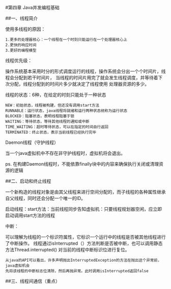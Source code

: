 #第四章 Java并发编程基础

##一、线程简介

使用多线程的原因：

    1.更多的处理器核心：一个线程在一个时刻只能运行在一个处理器核心上
    2.更快的响应时间
    3.更好的编程模型
    
线程优先级：

操作系统基本采用时分的形式调度运行的线程，操作系统会分出一个个时间片，线程会分配到若干时间片，
当线程的时间片用完了就会发生线程调度，并等待着下次分配，线程分配到的时间片多少就决定了线程使用
处理器资源的多少。

线程的状态：6种，在给定的时刻只能处于一种状态

    NEW：初始状态，线程被构建，但还没有调用start方法
    RUNNABLE：运行状态，java线程将就绪和运行两种状态统称为运行状态
    BLOCKED：阻塞状态，表明线程阻塞于锁
    WAITING：等待状态，等待其他线程的通知或中断
    TIME_WAITING：超时等待状态，可以在指定的时间自行返回
    TERMINATED：终止状态，表示当前线程已经执行完毕
    
Daemon线程（守护线程）

当一个java虚拟机中不存在非守护线程时，虚拟机将会退出。

ps. 在构建Daemon线程时，不能依靠finally块中的内容来确保执行关闭或清理资源的逻辑

##二、启动和终止线程

一个新构造的线程对象是由其父线程来进行空间分配的，而子线程的各种属性继承自父线程，同时还会分配一个唯一的ID。

启动线程：start方法：当前线程同步告知虚拟机：只要线程规划器空闲，应立即启动调用start方法的线程

中断：

可以理解为线程的一个标识符属性，它标识一个运行中的线程是否被其他线程进行了中断操作。
线程通过isInterrupted（）方法判断是否被中断，也可以调用静态方法Thread.interrupted()
对当前的线程中断标识位进行复位。

    从java的API可以看出，许多声明抛出InterruptedException的方法在抛出这个异常前，java虚拟机会
    先将该线程的中断标志位清除，然后再抛异常。此时调用isInterrupted返回false
    
##三、线程间通信（重点）

